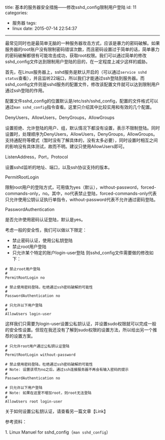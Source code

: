 title: 基本的服务器安全措施——修改sshd_config限制用户登陆
id: 11
categories:
  - 服务器
tags:
  - linux
date: 2015-07-14 22:54:37
---

最常见同时也是最简单无脑的一种服务器攻击方式，应该是暴力的密码破解。如果服务器的root账户没有限制密码错误次数，而且密码设置过于简单的话，简单暴力的密码破解都很有可能攻击成功，获取root权限。我们可以通过简单的修改sshd_config文件达到限制用户登陆的目的，在一定程度上减少这样的威胁。

首先，在Linux服务器上，sshd服务是默认开启的（可以通过`service sshd status`查看），并且监听22端口，所以我们才能通过ssh登陆到服务器。而sshd_config文件则是sshd服务的配置文件，修改该配置文件就可以达到限制用户通过ssh登陆的作用。

配置文件sshd_config的位置默认是/etc/ssh/sshd_config，配置的文件格式可以通过`man sshd_config`指令查看。这里只介绍其中比较实用和有效的几个配置。

<!--more-->

DenyUsers，AllowUsers，DenyGroups，AllowGroups

设置拒绝、允许登陆的用户、组，默认情况下都没有设置，表示不限制登陆。同时设置时，处理顺序为DenyUsers，AllowUsers，DenyGroups，AllowGroups。支持通配符等模式（暂时没有了解具体的，没有太多必要），同时设置时相互之间的影响没有具体测试，故而不明。建议只使用AllowUsers即可。

ListenAddress，Port，Protocol

设置sshd监听的地址、端口，以及ssh协议支持的版本。

PermitRootLogin

限制root用户的登陆方式，可用值为yes（默认），without-password，forced-commands-only，no。其中，no代表禁止登陆，forced-commands-only代表只允许使用公钥认证执行单指令，without-password代表不允许通过密码登陆。

PasswordAuthentication

是否允许使用密码认证登陆，默认是yes。

考虑一般的安全性，我们可以做以下限定：

* 禁止密码认证，使用公私钥登陆
* 禁止root用户登陆
* 只允许某个特定的账户login-user登陆
则sshd_config文件需要做的修改如下：

```
# 禁止root用户登陆
#
PermitRootLogin no

# 禁止使用密码登陆，杜绝通过ssh密码破解的可能性
#
PasswordAuthentication no

# 只允许以下用户登陆
#
AllowUsers login-user
```

这样我们只需要为login-user设置公私钥认证，并设置sudo权限就可以完成一般的安全性设置。但现在我还没有了解到sudo权限的设置方法，所以给出另一个推荐的设置方案。

```
# 只允许root用户通过公私钥认证登陆
#
PermitRootLogin without-password

# 禁止使用密码登陆，杜绝通过ssh密码破解的可能性
# Note: 设置该项为no之后，通过ssh连接服务器不再会有输入密码的提示
#
PasswordAuthentication no

# 只允许以下用户登陆
# Note: 如果在这里不增加root，则root无法登陆
#
AllowUsers root login-user
```

关于如何设置公私钥认证，请查看另一篇文章【Link】

参考资料：

1\. Linux Manuel for sshd_config（`man sshd_config`）